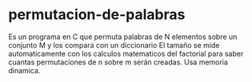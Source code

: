 # permutacion-de-palabras
Es un programa en C que permuta palabras de N elementos sobre un conjunto M y los compara con un diccionario
El tamaño se mide automaticamente con los calculos matematicos del factorial para saber cuantas permutaciones de n sobre m serán creadas. Usa memoria dinamica.
